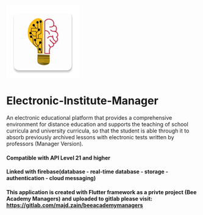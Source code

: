 ![icon](app/src/main/res/mipmap-xxxhdpi//ic_launcher_round.png)

# Electronic-Institute-Manager
An electronic educational platform that provides a comprehensive environment for distance education and supports the teaching of school curricula and university curricula, so that the student is able through it to absorb previously archived lessons with electronic tests written by professors (Manager Version).

#### Compatible with **API Level 21** and higher
#### Linked with firebase(database - real-time database - storage - authentication - cloud messaging)

#### This application is created with **Flutter** framework as a privte project **(Bee Academy Managers)** and uploaded to gitlab please visit: https://gitlab.com/majd.zain/beeacademymanagers   

